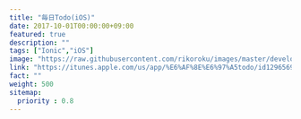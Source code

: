 ```yaml
---
title: "毎日Todo(iOS)"
date: 2017-10-01T00:00:00+09:00
featured: true
description: ""
tags: ["Ionic","iOS"]
image: "https://raw.githubusercontent.com/rikoroku/images/master/develop/rikoroku.github.io/0eedba6f-ce57-4a0a-a787-b487b06f5f7e.jpeg"
link: "https://itunes.apple.com/us/app/%E6%AF%8E%E6%97%A5todo/id1296569907?mt=8"
fact: ""
weight: 500
sitemap:
  priority : 0.8
---
```

